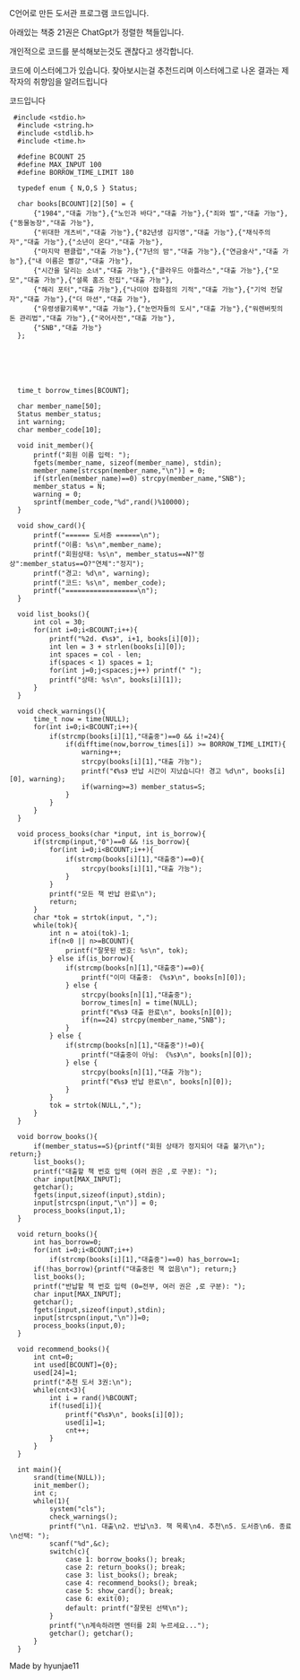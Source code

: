 C언어로 만든 도서관 프로그램 코드입니다.


아래있는 책중 21권은 ChatGpt가 정렬한 책들입니다.

개인적으로 코드를 분석해보는것도 괜찮다고 생각합니다.

코드에 이스터에그가 있습니다.
찾아보시는걸 추천드리며 이스터에그로 나온 결과는 제작자의 취향임을 알려드립니다

          
코드입니다


     #include <stdio.h>
      #include <string.h>
      #include <stdlib.h>
      #include <time.h>
      
      #define BCOUNT 25
      #define MAX_INPUT 100
      #define BORROW_TIME_LIMIT 180
      
      typedef enum { N,O,S } Status;
      
      char books[BCOUNT][2][50] = {
          {"1984","대출 가능"},{"노인과 바다","대출 가능"},{"죄와 벌","대출 가능"},{"동물농장","대출 가능"},
          {"위대한 개츠비","대출 가능"},{"82년생 김지영","대출 가능"},{"채식주의자","대출 가능"},{"소년이 온다","대출 가능"},
          {"마지막 팬클럽","대출 가능"},{"7년의 밤","대출 가능"},{"연금술사","대출 가능"},{"내 이름은 빨강","대출 가능"},
          {"시간을 달리는 소녀","대출 가능"},{"클라우드 아틀라스","대출 가능"},{"모모","대출 가능"},{"셜록 홈즈 전집","대출 가능"},
          {"해리 포터","대출 가능"},{"나미야 잡화점의 기적","대출 가능"},{"기억 전달자","대출 가능"},{"더 마션","대출 가능"},
          {"유령생활기록부","대출 가능"},{"눈먼자들의 도시","대출 가능"},{"워렌버핏의 돈 관리법","대출 가능"},{"국어사전","대출 가능"},
          {"SNB","대출 가능"}
      };
      
    

      
      
      
      time_t borrow_times[BCOUNT];
      
      char member_name[50];
      Status member_status;
      int warning;
      char member_code[10];
      
      void init_member(){
          printf("회원 이름 입력: ");
          fgets(member_name, sizeof(member_name), stdin);
          member_name[strcspn(member_name,"\n")] = 0;
          if(strlen(member_name)==0) strcpy(member_name,"SNB");
          member_status = N;
          warning = 0;
          sprintf(member_code,"%d",rand()%10000);
      }
      
      void show_card(){
          printf("====== 도서증 ======\n");
          printf("이름: %s\n",member_name);
          printf("회원상태: %s\n", member_status==N?"정상":member_status==O?"연체":"정지");
          printf("경고: %d\n", warning);
          printf("코드: %s\n", member_code);
          printf("==================\n");
      }
      
      void list_books(){
          int col = 30;
          for(int i=0;i<BCOUNT;i++){
              printf("%2d. 《%s》", i+1, books[i][0]);
              int len = 3 + strlen(books[i][0]);
              int spaces = col - len;
              if(spaces < 1) spaces = 1;
              for(int j=0;j<spaces;j++) printf(" ");
              printf("상태: %s\n", books[i][1]);
          }
      }
      
      void check_warnings(){
          time_t now = time(NULL);
          for(int i=0;i<BCOUNT;i++){
              if(strcmp(books[i][1],"대출중")==0 && i!=24){
                  if(difftime(now,borrow_times[i]) >= BORROW_TIME_LIMIT){
                      warning++;
                      strcpy(books[i][1],"대출 가능");
                      printf("《%s》 반납 시간이 지났습니다! 경고 %d\n", books[i][0], warning);
                      if(warning>=3) member_status=S;
                  }
              }
          }
      }
      
      void process_books(char *input, int is_borrow){
          if(strcmp(input,"0")==0 && !is_borrow){
              for(int i=0;i<BCOUNT;i++){
                  if(strcmp(books[i][1],"대출중")==0){
                      strcpy(books[i][1],"대출 가능");
                  }
              }
              printf("모든 책 반납 완료\n");
              return;
          }
          char *tok = strtok(input, ",");
          while(tok){
              int n = atoi(tok)-1;
              if(n<0 || n>=BCOUNT){
                  printf("잘못된 번호: %s\n", tok);
              } else if(is_borrow){
                  if(strcmp(books[n][1],"대출중")==0){
                      printf("이미 대출중: 《%s》\n", books[n][0]);
                  } else {
                      strcpy(books[n][1],"대출중");
                      borrow_times[n] = time(NULL);
                      printf("《%s》 대출 완료\n", books[n][0]);
                      if(n==24) strcpy(member_name,"SNB");
                  }
              } else {
                  if(strcmp(books[n][1],"대출중")!=0){
                      printf("대출중이 아님: 《%s》\n", books[n][0]);
                  } else {
                      strcpy(books[n][1],"대출 가능");
                      printf("《%s》 반납 완료\n", books[n][0]);
                  }
              }
              tok = strtok(NULL,",");
          }
      }
      
      void borrow_books(){
          if(member_status==S){printf("회원 상태가 정지되어 대출 불가\n"); return;}
          list_books();
          printf("대출할 책 번호 입력 (여러 권은 ,로 구분): ");
          char input[MAX_INPUT];
          getchar();
          fgets(input,sizeof(input),stdin);
          input[strcspn(input,"\n")] = 0;
          process_books(input,1);
      }
      
      void return_books(){
          int has_borrow=0;
          for(int i=0;i<BCOUNT;i++)
              if(strcmp(books[i][1],"대출중")==0) has_borrow=1;
          if(!has_borrow){printf("대출중인 책 없음\n"); return;}
          list_books();
          printf("반납할 책 번호 입력 (0=전부, 여러 권은 ,로 구분): ");
          char input[MAX_INPUT];
          getchar();
          fgets(input,sizeof(input),stdin);
          input[strcspn(input,"\n")]=0;
          process_books(input,0);
      }
      
      void recommend_books(){
          int cnt=0;
          int used[BCOUNT]={0};
          used[24]=1;
          printf("추천 도서 3권:\n");
          while(cnt<3){
              int i = rand()%BCOUNT;
              if(!used[i]){
                  printf("《%s》\n", books[i][0]);
                  used[i]=1;
                  cnt++;
              }
          }
      }
      
      int main(){
          srand(time(NULL));
          init_member();
          int c;
          while(1){
              system("cls");
              check_warnings();
              printf("\n1. 대출\n2. 반납\n3. 책 목록\n4. 추천\n5. 도서증\n6. 종료\n선택: ");
              scanf("%d",&c);
              switch(c){
                  case 1: borrow_books(); break;
                  case 2: return_books(); break;
                  case 3: list_books(); break;
                  case 4: recommend_books(); break;
                  case 5: show_card(); break;
                  case 6: exit(0);
                  default: printf("잘못된 선택\n");
              }
              printf("\n계속하려면 엔터를 2회 누르세요...");
              getchar(); getchar();
          }
      }
Made by hyunjae11
